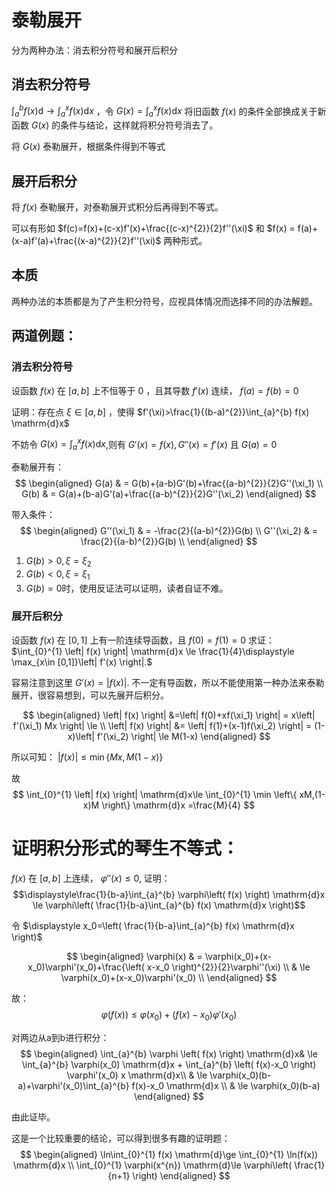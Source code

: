 # 泰勒展开
分为两种办法：消去积分符号和展开后积分
## 消去积分符号
$\int_{a}^{b} f(x) \mathrm{d}\to \int_{a}^{x} f(x) \mathrm{d}x$ ，令 $G(x)=\int_{a}^{x} f(x) \mathrm{d}x$ 将旧函数 $f(x)$ 的条件全部换成关于新函数 $G(x)$ 的条件与结论，这样就将积分符号消去了。

将 $G(x)$ 泰勒展开，根据条件得到不等式
## 展开后积分
将 $f(x)$ 泰勒展开，对泰勒展开式积分后再得到不等式。

可以有形如 $f(c)=f(x)+(c-x)f'(x)+\frac{(c-x)^{2}}{2}f''(\xi)$ 和 $f(x) = f(a)+(x-a)f'(a)+\frac{(x-a)^{2}}{2}f''(\xi)$ 两种形式。

## 本质
两种办法的本质都是为了产生积分符号，应视具体情况而选择不同的办法解题。

## 两道例题：
### 消去积分符号
设函数 $f(x)$ 在 $[a,b]$ 上不恒等于 $0$ ，且其导数 $f'(x)$ 连续， $f(a)=f(b)=0$

证明：存在点 $\xi\in [a,b]$ ，使得 $f'(\xi)>\frac{1}{(b-a)^{2}}\int_{a}^{b} f(x) \mathrm{d}x$

不妨令 $G(x)=\int_{a}^{x} f(x) \mathrm{d}x$,则有 $G'(x)=f(x),G''(x)=f'(x)$ 且 $G(a)=0$

泰勒展开有： 
$$
\begin{aligned}
G(a) & = G(b)+(a-b)G'(b)+\frac{(a-b)^{2}}{2}G''(\xi_1)  \\
G(b) & = G(a)+(b-a)G'(a)+\frac{(a-b)^{2}}{2}G''(\xi_2)
\end{aligned}
$$

带入条件：
$$
\begin{aligned}
G''(\xi_1) & = -\frac{2}{(a-b)^{2}}G(b)  \\
G''(\xi_2) & = \frac{2}{(a-b)^{2}}G(b)  \\
\end{aligned}
$$

1. $G(b)>0,\xi=\xi_2$
2. $G(b)<0,\xi=\xi_1$ 
3. $G(b)=0$时，使用反证法可以证明，读者自证不难。

### 展开后积分
设函数 $f(x)$ 在 $[0,1]$ 上有一阶连续导函数，且 $f(0)=f(1)=0$ 求证： 
$\int_{0}^{1} \left| f(x) \right|  \mathrm{d}x \le \frac{1}{4}\displaystyle \max_{x\in [0,1]}\left| f'(x) \right|.$

容易注意到这里 $G'(x)=\left| f(x) \right|.$ 不一定有导函数，所以不能使用第一种办法来泰勒展开，很容易想到，可以先展开后积分。

$$
\begin{aligned}
\left| f(x) \right| &=\left| f(0)+xf(\xi_1) \right| = x\left| f'(\xi_1)  Mx \right| \le \\
\left| f(x) \right| &= \left| f(1)+(x-1)f(\xi_2) \right| = (1-x)\left| f'(\xi_2) \right| \le M(1-x) 
\end{aligned}
$$

所以可知： $\left| f(x) \right| \le \min\left\{ Mx,M(1-x) \right\}$

故
$$
\int_{0}^{1} \left| f(x) \right| \mathrm{d}x\le \int_{0}^{1} \min \left\{ xM,(1-x)M \right\}  \mathrm{d}x =\frac{M}{4}
$$

# 证明积分形式的琴生不等式：
$f(x)$ 在 $[a,b]$ 上连续， $\varphi''(x)\le 0$, 证明： 
$$\displaystyle\frac{1}{b-a}\int_{a}^{b} \varphi\left( f(x) \right) \mathrm{d}x \le \varphi\left( \frac{1}{b-a}\int_{a}^{b} f(x) \mathrm{d}x \right)$$

令 $\displaystyle x_0=\left( \frac{1}{b-a}\int_{a}^{b} f(x) \mathrm{d}x \right)$

$$
\begin{aligned}
\varphi(x) & = \varphi(x_0)+(x-x_0)\varphi'(x_0)+\frac{\left( x-x_0 \right)^{2}}{2}\varphi''(\xi)  \\
& \le \varphi(x_0)+(x-x_0)\varphi'(x_0)  \\
\end{aligned}
$$

故：
$$
\varphi\left( f(x) \right) \le \varphi\left( x_0 \right)  + (f(x)-x_0)\varphi'(x_0)
$$

对两边从a到b进行积分：
$$
\begin{aligned}
\int_{a}^{b} \varphi \left( f(x) \right) \mathrm{d}x& \le \int_{a}^{b} \varphi(x_0) \mathrm{d}x + \int_{a}^{b} \left( f(x)-x_0 \right) \varphi'(x_0) x \mathrm{d}x\\
& \le \varphi(x_0)(b-a)+\varphi'(x_0)\int_{a}^{b} f(x)-x_0 \mathrm{d}x  \\
& \le \varphi(x_0)(b-a) 
\end{aligned}
$$

由此证毕。

这是一个比较重要的结论，可以得到很多有趣的证明题： 
$$
\begin{aligned}
\ln\int_{0}^{1} f(x) \mathrm{d}\ge \int_{0}^{1} \ln(f(x)) \mathrm{d}x \\
\int_{0}^{1} \varphi(x^{n}) \mathrm{d}\le \varphi\left( \frac{1}{n+1} \right) 
\end{aligned}
$$

